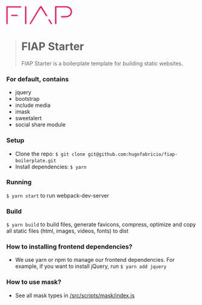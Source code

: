 <img src="https://raw.githubusercontent.com/hugofabricio/fiap-boilerplate/develop/src/images/fiap.png" width="173" height="47" />

> # FIAP Starter
>
> FIAP Starter is a boilerplate template for building static websites.

### For default, contains

- jquery
- bootstrap
- include media
- imask
- sweetalert
- social share module

### Setup

- Clone the repo: `$ git clone git@github.com:hugofabricio/fiap-boilerplate.git`
- Install dependencies: `$ yarn`

### Running

`$ yarn start` to run webpack-dev-server

### Build

`$ yarn build` to build files, generate favicons, compress, optimize and copy all static files (html, images, videos, fonts) to dist

### How to installing frontend dependencies?

- We use yarn or npm to manage our frontend dependencies. For example, if you want to install jQuery, run `$ yarn add jquery`

### How to use mask?

- See all mask types in [/src/scripts/mask/index.js](https://github.com/hugofabricio/fiap-boilerplate/blob/develop/src/scripts/modules/mask/index.js)
